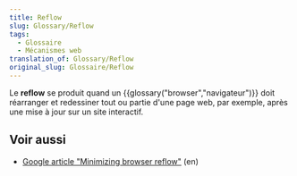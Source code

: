 ```yaml
---
title: Reflow
slug: Glossary/Reflow
tags:
  - Glossaire
  - Mécanismes web
translation_of: Glossary/Reflow
original_slug: Glossaire/Reflow
---
```

Le **reflow** se produit quand un {{glossary("browser","navigateur")}} doit réarranger et redessiner tout ou partie d'une page web, par exemple, après une mise à jour sur un site interactif.

## Voir aussi

- [Google article "Minimizing browser reflow"](https://developers.google.com/speed/articles/reflow) (en)
